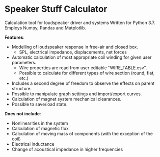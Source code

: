 # Speaker Stuff Calculator
Calculation tool for loudspeaker driver and systems
Written for Python 3.7.
Employs Numpy, Pandas and Matplotlib.

**Features**:
* Modelling of loudspeaker response in free-air and closed box.
  * SPL, electrical impedance, displacements, net forces
* Automatic calculation of most appropriate coil winding for given user parameters.
  * Wire properties are read from user editable "WIRE_TABLE.csv".
  * Possible to calculate for different types of wire section (round, flat, etc.)
* Includes a second degree of freedom to observe the effects on parent structure.
* Possible to manipulate graph settings and import/export curves.
* Calculation of magnet system mechanical clearances.
* Possible to save/load state.

**Does not include**:
* Nonlinearities in the system
* Calculation of magnetic flux
* Calculation of moving mass of components (with the exception of the coil)
* Electrical inductance
* Change of acoustical impedance in higher frequencies

